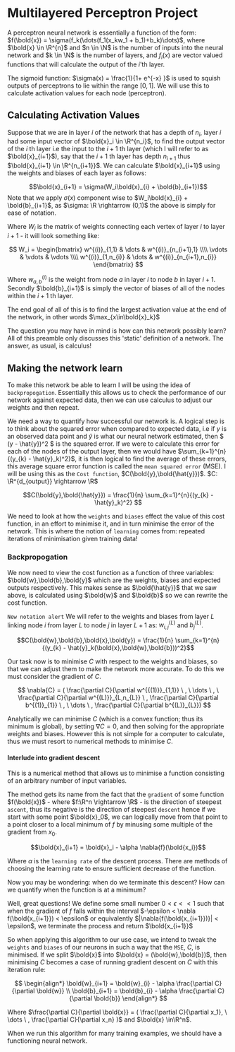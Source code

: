 # Multilayered Perceptron Project

A perceptron neural network is essentially a function of the form: $f(\bold{x}) = \sigma(f_k(\dots(f_1(x_kw_1 + b_1)+b_k)\dots)$, where $\bold{x} \in \R^{n}$ and $n \in \N$ is the number of inputs into the neural network and $k \in \N$ is the number of layers, and $f_i(x)$ are vector valued functions that will calculate the output of the $i$'th layer.

The sigmoid function: $\sigma(x) = \frac{1}{1+ e^{-x} }$ is used to squish outputs of perceptrons to lie within the range $[0,1]$. We will use this to calculate activation values for each node (perceptron).

## Calculating Activation Values

Suppose that we are in layer $i$ of the network that has a depth of $n_i$, layer $i$ had some input vector of $\bold{x}_i \in \R^{n_i}$, to find the output vector of the $i$ th layer i.e the input to the $i+1$ th layer (which I will refer to as $\bold{x}_{i+1}$), say that the $i+1$ th layer has depth $n_{i+1}$ thus $\bold{x}_{i+1} \in \R^{n_{i+1}}$. We can calculate $\bold{x}_{i+1}$ using the weights and biases of each layer as follows:

$$\bold{x}_{i+1} = \sigma(W_i\bold{x}_{i} + \bold{b}_{i+1})$$
Note that we apply $\sigma(x)$ component wise to $W_i\bold{x}_{i} + \bold{b}_{i+1}$, as $\sigma: \R \rightarrow (0,1)$ the above is simply for ease of notation.

Where $W_i$ is the matrix of weights connecting each vertex of layer $i$ to layer $i+1$ - it will look something like:

$$
W_i =
\begin{bmatrix}
w^{(i)}_{1,1} & \dots & w^{(i)}_{n_{i+1},1} \\\\ \vdots & \vdots & \vdots \\\\ w^{(i)}_{1,n_{i}} & \dots & w^{(i)}_{n_{i+1},n_{i}}
\end{bmatrix}
$$

Where $w^{(i)}_{a,b}$ is the weight from node $a$ in layer $i$ to node $b$ in layer $i+1$. Secondly $\bold{b}_{i+1}$ is simply the vector of biases of all of the nodes within the $i+1$ th layer.

The end goal of all of this is to find the largest activation value at the end of the network, in other words $\max_{x\in\bold{x}_k}$

The question you may have in mind is how can this network possibly learn? All of this preamble only discusses this 'static' definition of a network. The answer, as usual, is calculus!

## Making the network learn

To make this network be able to learn I will be using the idea of `backpropogation`. Essentially this allows us to check the performance of our network against expected data, then we can use calculus to adjust our weights and then repeat.

We need a way to quantify how successful our network is. A logical step is to think about the squared error when compared to expected data, i.e if $y$ is an observed data point and $\hat{y}$ is what our neural network estimated, then $ (y - \hat{y})^2 $ is the squared error. If we were to calculate this error for each of the nodes of the output layer, then we would have $\sum_{k=1}^{n}{(y_{k} - \hat{y}_k)^2}$, it is then logical to find the average of these errors, this average square error function is called the `mean squared error` (MSE). I will be using this as the `Cost function`, $C(\bold{y},\bold{\hat{y}})$. $C: \R^{d_{output}} \rightarrow \R$

$$C(\bold{y},\bold{\hat{y}}) = \frac{1}{n}  \sum_{k=1}^{n}{(y_{k} - \hat{y}_k)^2} $$

We need to look at how the `weights` and `biases` effect the value of this cost function, in an effort to minimise it, and in turn minimise the error of the network. This is where the notion of `learning` comes from: repeated iterations of minimisation given training data!

### Backpropogation

We now need to view the cost function as a function of three variables: $\bold{w},\bold{b},\bold{y}$ which are the weights, biases and expected outputs respectively. This makes sense as $\bold{\hat{y}}$ that we saw above, is calculated using $\bold{w}$ and $\bold{b}$ so we can rewrite the cost function.

`New notation alert` We will refer to the weights and biases from layer $L$ linking node $i$ from layer $L$ to node $j$ in layer $L+1$ as: $w^{(L)}_{i,j}$ and $b^{(L)}_{j}$.

$$C(\bold{w},\bold{b},\bold{x},\bold{y}) = \frac{1}{n}  \sum_{k=1}^{n}{(y_{k} - \hat{y}_k(\bold{x},\bold{w},\bold{b}))^2}$$

Our task now is to minimise $C$ with respect to the weights and biases, so that we can adjust them to make the network more accurate. To do this we must consider the gradient of $C$.

$$
\nabla{C} = (
    \frac{\partial C}{\partial w^{{(1)}}_{1,1}} \ ,
    \  \dots \ ,
    \ \frac{\partial C}{\partial w^{(L)}}_{L,n_{L}} \ ,
    \frac{\partial C}{\partial b^{(1)}_{1}} \ ,
    \ \dots \ ,
    \frac{\partial C}{\partial b^{(L)}_{L}})
$$

Analytically we can minimise $C$ (which is a convex function; thus its minimum is global), by setting $\nabla{C} = 0$, and then solving for the appropriate weights and biases. However this is not simple for a computer to calculate, thus we must resort to numerical methods to minimise $C$.

#### Interlude into gradient descent

This is a numerical method that allows us to minimise a function consisting of an arbitrary number of input variables.

The method gets its name from the fact that the `gradient` of some function $f(\bold{x})$ - where $f:\R^n \rightarrow \R$ - is the direction of steepest `ascent`, thus its negative is the direction of steepest `descent` hence if we start with some point $\bold{x}_0$, we can logically move from that point to a point closer to a local minimum of $f$ by minusing some multiple of the gradient from $x_0$.

$$\bold{x}_{i+1} = \bold{x}_i - \alpha \nabla{f}(\bold{x_i})$$

Where $\alpha$ is the `learning rate` of the descent process. There are methods of choosing the learning rate to ensure sufficient decrease of the function.

Now you may be wondering: when do we terminate this descent? How can we quantify when the function is at a minimum?

Well, great questions! We define some small number $0 <\epsilon << 1$ such that when the gradient of $f$ falls within the interval $-\epsilon < \nabla f(\bold{x_{i+1}}) < \epsilon$ or equivalently $|\nabla{f(\bold{x_{i+1}})}| < \epsilon$, we terminate the process and return $\bold{x_{i+1}}$

So when applying this algorithm to our use case, we intend to tweak the `weights` and `biases` of our neurons in such a way that the `MSE`, $C$, is minimised. If we split $\bold{x}$ into $\bold{x} = (\bold{w},\bold{b})$, then minimising $C$ becomes a case of running gradient descent on $C$ with this iteration rule:

$$
\begin{align*}
\bold{w}_{i+1} = \bold{w}_{i} - \alpha \frac{\partial C}{\partial \bold{w}}
\\
\bold{b}_{i+1} = \bold{b}_{i} - \alpha \frac{\partial C}{\partial \bold{b}}
\end{align*}
$$

Where $\frac{\partial C}{\partial \bold{x}} = (
    \frac{\partial C}{\partial x_1},
    \
    \dots
    \
    ,
    \frac{\partial C}{\partial x_n}
)$ and $\bold{x} \in\R^n$.

When we run this algorithm for many training examples, we should have a functioning neural network.
